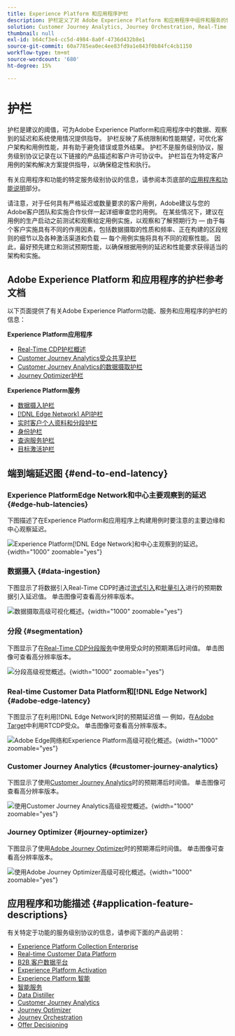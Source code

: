 ```yaml
---
title: Experience Platform 和应用程序护栏
description: 护栏定义了对 Adobe Experience Platform 和应用程序中组件和服务的性能期望和影响
solution: Customer Journey Analytics, Journey Orchestration, Real-Time Customer Data Platform
thumbnail: null
exl-id: b64cf3e4-cc5d-4984-8a0f-4736d432b8e1
source-git-commit: 60a7785ea0ec4ee83fd9a1e843f0b84fc4cb1150
workflow-type: tm+mt
source-wordcount: '680'
ht-degree: 15%

---
```


# 护栏

护栏是建议的阈值，可为Adobe Experience Platform和应用程序中的数据、观察到的延迟和系统使用情况提供指导。 护栏反映了系统限制和性能期望，可优化客户架构和用例性能，并有助于避免错误或意外结果。 护栏不是服务级别协议，服务级别协议记录在以下链接的产品描述和客户许可协议中。 护栏旨在为特定客户用例的架构解决方案提供指导，以确保稳定性和执行。

有关应用程序和功能的特定服务级别协议的信息，请参阅本页底部的[应用程序和功能说明](#application-feature-descriptions)部分。

请注意，对于任何具有严格延迟或数量要求的客户用例，Adobe建议与您的Adobe客户团队和实施合作伙伴一起详细审查您的用例。 在某些情况下，建议在用例的生产启动之前测试和观察给定用例实施，以观察和了解预期行为 — 由于每个客户实施具有不同的作用因素，包括数据摄取的性质和频率、正在构建的区段规则的细节以及各种激活渠道和负载 — 每个用例实施将具有不同的观察性能。 因此，最好预先建立和测试预期性能，以确保根据用例的延迟和性能要求获得适当的架构和实施。


## Adobe Experience Platform 和应用程序的护栏参考文档

以下页面提供了有关Adobe Experience Platform功能、服务和应用程序的护栏的信息：

**Experience Platform应用程序**

* [Real-Time CDP护栏概述](https://experienceleague.adobe.com/docs/experience-platform/rtcdp/guardrails/overview.html)
* [Customer Journey Analytics受众共享护栏](https://experienceleague.adobe.com/docs/analytics-platform/using/cja-components/audiences/publish.html#latency)
* [Customer Journey Analytics的数据摄取护栏](https://experienceleague.adobe.com/docs/experience-platform/sources/connectors/adobe-applications/analytics.html#what-is-the-expected-latency-for-analytics-data-on-platform%3F)
* [Journey Optimizer护栏](https://experienceleague.adobe.com/docs/journey-optimizer/using/get-started/guardrails.html)

**Experience Platform服务**

* [数据摄入护栏](https://experienceleague.adobe.com/docs/experience-platform/ingestion/guardrails.html)
* [[!DNL Edge Network] API护栏](https://experienceleague.adobe.com/docs/experience-platform/edge-network-server-api/guardrails.html)
* [实时客户个人资料和分段护栏](https://experienceleague.adobe.com/docs/experience-platform/profile/guardrails.html?lang=zh-Hans)
* [身份护栏](https://experienceleague.adobe.com/docs/experience-platform/identity/guardrails.html?lang=zh-Hans)
* [查询服务护栏](https://experienceleague.adobe.com/docs/experience-platform/query/guardrails.html?lang=zh-Hans)
* [目标激活护栏](https://experienceleague.adobe.com/docs/experience-platform/destinations/guardrails.html?lang=zh-Hans)

## 端到端延迟图 {#end-to-end-latency}

### Experience PlatformEdge Network和中心主要观察到的延迟 {#edge-hub-latencies}

下图描述了在Experience Platform和应用程序上构建用例时要注意的主要边缘和中心观察延迟。

![Experience Platform[!DNL Edge Network]和中心主观察到的延迟。](/help/blueprints/experience-platform/deployment/assets/aep_edge_hub_latency.svg "Experience PlatformEdge Network和中心主观测延迟"){width="1000" zoomable="yes"}

### 数据摄入 {#data-ingestion}

下图显示了将数据引入Real-Time CDP时通过[流式引入](https://experienceleague.adobe.com/docs/experience-platform/ingestion/streaming/overview.html)和[批量引入](https://experienceleague.adobe.com/docs/experience-platform/ingestion/batch/getting-started.html?lang=zh-Hans)进行的预期数据引入延迟值。 单击图像可查看高分辨率版本。

![数据摄取高级可视化概述。](/help/blueprints/experience-platform/deployment/assets/aep_data_flow_guardrails.svg "数据摄取高级可视化概览和延迟值"){width="1000" zoomable="yes"}

### 分段 {#segmentation}

下图显示了在[Real-Time CDP分段服务](https://experienceleague.adobe.com/docs/experience-platform/segmentation/home.html?lang=zh-Hans)中使用受众时的预期滞后时间值。 单击图像可查看高分辨率版本。

![分段高级视觉概述。](/help/blueprints/experience-platform/deployment/assets/segmentation_guardrails.svg "分段高级视觉概述和延迟值"){width="1000" zoomable="yes"}

### Real-time Customer Data Platform和[!DNL Edge Network] {#adobe-edge-latency}

下图显示了在利用[!DNL Edge Network]时的预期延迟值 — 例如，在[Adobe Target](https://experienceleague.adobe.com/docs/experience-platform/destinations/catalog/personalization/adobe-target-connection.html?lang=zh-Hans)中利用RTCDP受众。 单击图像可查看高分辨率版本。

![Adobe Edge网络和Experience Platform高级可视化概述。](/help/blueprints/experience-platform/deployment/assets/RTCDP_Edge_guardrails.svg "将受众导出到Adobe Target高级视觉概述和延迟"){width="1000" zoomable="yes"}

### Customer Journey Analytics   {#customer-journey-analytics}

下图显示了使用[Customer Journey Analytics](https://experienceleague.adobe.com/docs/analytics-platform/using/cja-overview/cja-overview.html?lang=en)时的预期滞后时间值。 单击图像可查看高分辨率版本。

![使用Customer Journey Analytics高级视觉概述。](/help/blueprints/experience-platform/deployment/assets/CJA_guardrails.svg "使用Customer Journey Analytics高级视觉概览和延迟值"){width="1000" zoomable="yes"}

### Journey Optimizer   {#journey-optimizer}

下图显示了使用[Adobe Journey Optimizer](https://experienceleague.adobe.com/docs/journey-optimizer/using/get-started/get-started.html?lang=en)时的预期滞后时间值。 单击图像可查看高分辨率版本。

![使用Adobe Journey Optimizer高级可视化概述。](/help/blueprints/experience-platform/deployment/assets/AJO_guardrails.svg "使用Adobe Journey Optimizer高级可视化概览和延迟值"){width="1000" zoomable="yes"}

## 应用程序和功能描述 {#application-feature-descriptions}

有关特定于功能的服务级别协议的信息，请参阅下面的产品说明：

* [Experience Platform Collection Enterprise](https://helpx.adobe.com/cn/legal/product-descriptions/adobe-experience-platform-collection-enterprise.html)
* [Real-time Customer Data Platform](https://helpx.adobe.com/cn/legal/product-descriptions/real-time-customer-data-platform.html)
* [B2B 客户数据平台](https://helpx.adobe.com/cn/legal/product-descriptions/adobe-experience-platform-b2b.html)
* [Experience Platform Activation](https://helpx.adobe.com/cn/legal/product-descriptions/adobe-experience-platform0.html)
* [Experience Platform 智能](https://helpx.adobe.com/cn/legal/product-descriptions/adobe-experience-platform-intelligence---product-description.html)
* [智能服务](https://helpx.adobe.com/cn/legal/product-descriptions/intelligent-services.html)
* [Data Distiller](https://helpx.adobe.com/cn/legal/product-descriptions/data-distiller.html)
* [Customer Journey Analytics](https://helpx.adobe.com/cn/legal/product-descriptions/customer-journey-analytics.html)
* [Journey Optimizer](https://helpx.adobe.com/cn/legal/product-descriptions/adobe-journey-optimizer.html)
* [Journey Orchestration](https://helpx.adobe.com/cn/legal/product-descriptions/journey-orchestration.html)
* [Offer Decisioning](https://helpx.adobe.com/cn/legal/product-descriptions/offer-decisioning-app-service.html)
